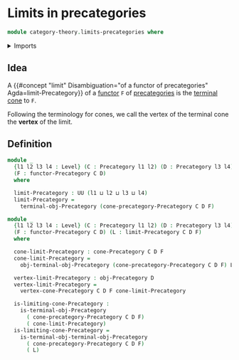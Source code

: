 # Limits in precategories

```agda
module category-theory.limits-precategories where
```

<details><summary>Imports</summary>

```agda
open import category-theory.cones-precategories
open import category-theory.functors-precategories
open import category-theory.precategories
open import category-theory.terminal-objects-precategories

open import foundation.universe-levels
```

</details>

## Idea

A
{{#concept "limit" Disambiguation="of a functor of precategories" Agda=limit-Precategory}}
of a [functor](category-theory.functors-precategories.md) `F` of
[precategories](category-theory.precategories.md) is the
[terminal](category-theory.terminal-objects-precategories.md)
[cone](category-theory.cones-precategories) to `F`.

Following the terminology for cones, we call the vertex of the terminal cone the
**vertex** of the limit.

## Definition

```agda
module _
  {l1 l2 l3 l4 : Level} (C : Precategory l1 l2) (D : Precategory l3 l4)
  (F : functor-Precategory C D)
  where

  limit-Precategory : UU (l1 ⊔ l2 ⊔ l3 ⊔ l4)
  limit-Precategory =
    terminal-obj-Precategory (cone-precategory-Precategory C D F)

module _
  {l1 l2 l3 l4 : Level} (C : Precategory l1 l2) (D : Precategory l3 l4)
  (F : functor-Precategory C D) (L : limit-Precategory C D F)
  where

  cone-limit-Precategory : cone-Precategory C D F
  cone-limit-Precategory =
    obj-terminal-obj-Precategory (cone-precategory-Precategory C D F) L

  vertex-limit-Precategory : obj-Precategory D
  vertex-limit-Precategory =
    vertex-cone-Precategory C D F cone-limit-Precategory

  is-limiting-cone-Precategory :
    is-terminal-obj-Precategory
      ( cone-precategory-Precategory C D F)
      ( cone-limit-Precategory)
  is-limiting-cone-Precategory =
    is-terminal-obj-terminal-obj-Precategory
      ( cone-precategory-Precategory C D F)
      ( L)
```
